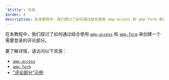 ```yaml
---
'$title': 总结
$order: 4
description: 在本教程中，我们探讨了如何通过结合使用 amp-access 和 amp-form 来创建一个需要登录的评论部分。
---
```


在本教程中，我们探讨了如何通过结合使用 [`amp-access`](../../../../documentation/components/reference/amp-access.md) 和 [`amp-form`](../../../../documentation/components/reference/amp-form.md) 来创建一个需要登录的评论部分。

要了解详情，请访问以下资源：

- [`amp-access`](../../../../documentation/components/reference/amp-access.md)
- [`amp-form`](../../../../documentation/components/reference/amp-form.md)
- ["评论部分"示例](../../../../documentation/examples/documentation/Comment_Section.html)
